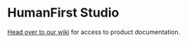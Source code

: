 # HumanFirst Studio

[Head over to our wiki](https://github.com/zia-ai/humanfirst/wiki) for access to product documentation.
